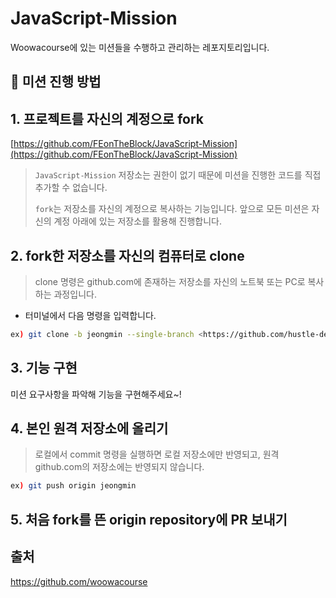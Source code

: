 # JavaScript-Mission

Woowacourse에 있는 미션들을 수행하고 관리하는 레포지토리입니다.

## 🚀 미션 진행 방법

## 1. 프로젝트를 자신의 계정으로 fork

[https://github.com/FEonTheBlock/JavaScript-Mission](https://github.com/FEonTheBlock/JavaScript-Mission)

> `JavaScript-Mission` 저장소는 권한이 없기 때문에 미션을 진행한 코드를 직접 추가할 수 없습니다.
>
> `fork`는 저장소를 자신의 계정으로 복사하는 기능입니다. 앞으로 모든 미션은 자신의 계정 아래에 있는 저장소를 활용해 진행합니다.

## 2. fork한 저장소를 자신의 컴퓨터로 clone

> clone 명령은 github.com에 존재하는 저장소를 자신의 노트북 또는 PC로 복사하는 과정입니다.

- 터미널에서 다음 명령을 입력합니다.

```bash
ex) git clone -b jeongmin --single-branch <https://github.com/hustle-dev/JavaScript-Mission>
```

## 3. 기능 구현

미션 요구사항을 파악해 기능을 구현해주세요~!

## 4. 본인 원격 저장소에 올리기

> 로컬에서 commit 명령을 실행하면 로컬 저장소에만 반영되고, 원격 github.com의 저장소에는 반영되지 않습니다.

```bash
ex) git push origin jeongmin
```

## 5. 처음 fork를 뜬 origin repository에 PR 보내기

## 출처

https://github.com/woowacourse
